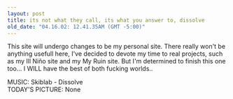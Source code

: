 ```yaml
---
layout: post
title: its not what they call, its what you answer to, dissolve
old_date: "04.16.02: 12.41.35AM (GMT -5:00)"
---
```


This site will undergo changes to be my personal site. There really won't be
anything usefull here, I've decided to devote my time to real projects, such
as my Ill Niño site and my My Ruin site. But I'm determined to finish this one
too... I WILL have the best of both fucking worlds..

MUSIC: Skiblab - Dissolve  
TODAY'S PICTURE: None
